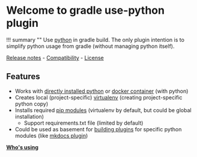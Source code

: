 # Welcome to gradle use-python plugin

!!! summary ""
    Use [python](https://www.python.org/) in gradle build. The only plugin intention is to simplify python usage from gradle (without managing python itself).

[Release notes](about/history.md) - [Compatibility](about/compatibility.md) - [License](about/license.md)

## Features

* Works with [directly installed python](guide/python.md) or [docker container](guide/docker.md) (with python)
* Creates local (project-specific) [virtualenv](guide/configuration.md#virtualenv) (creating project-specific python copy)
* Installs required [pip modules](guide/modules.md) (virtualenv by default, but could be global installation)
  - Support requirements.txt file (limited by default)
* Could be used as basement for [building plugins](guide/plugindev.md) for specific python modules (like
  [mkdocs plugin](https://github.com/xvik/gradle-mkdocs-plugin))  

**[Who's using](https://github.com/xvik/gradle-use-python-plugin/discussions/18)**
 
